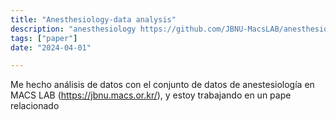 ```yaml
---
title: "Anesthesiology-data analysis"
description: "anesthesiology https://github.com/JBNU-MacsLAB/anesthesiology"
tags: ["paper"]
date: "2024-04-01"

---
```



Me hecho análisis de datos con el conjunto de datos de anestesiología en MACS LAB (https://jbnu.macs.or.kr/), y estoy trabajando en un pape relacionado